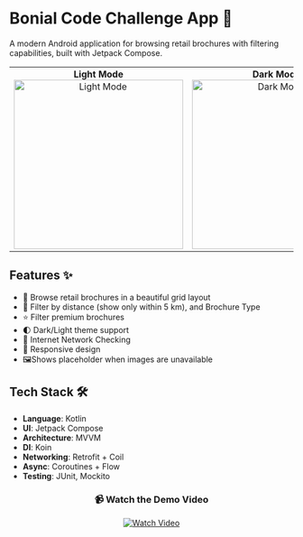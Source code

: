 # Bonial Code Challenge App 📱

A modern Android application for browsing retail brochures with filtering capabilities, built with Jetpack Compose.


<table align="center">
  <tr>
    <td align="center">
      <div><strong>Light Mode</strong></div>
      <img src="https://github.com/user-attachments/assets/78feac8c-f92b-48c5-bf67-8b07cff07e0d" width="300" alt="Light Mode" />
    </td>
    <td align="center">
      <div><strong>Dark Mode</strong></div>
      <img src="https://github.com/user-attachments/assets/f03f884b-affa-4074-9c2f-df76534c5ede" width="300" alt="Dark Mode" />
    </td>
  </tr>
</table>

## Features ✨

- 🏪 Browse retail brochures in a beautiful grid layout
- 📏 Filter by distance (show only within 5 km), and Brochure Type
- ⭐ Filter premium brochures
- 🌓 Dark/Light theme support
- 📏 Internet Network Checking
- 📱 Responsive design
- 🖼️Shows placeholder when images are unavailable

## Tech Stack 🛠️

- **Language**: Kotlin
- **UI**: Jetpack Compose
- **Architecture**: MVVM
- **DI**: Koin
- **Networking**: Retrofit + Coil
- **Async**: Coroutines + Flow
- **Testing**: JUnit, Mockito
  
<div align="center">

  <h3>📹 Watch the Demo Video</h3>

  <a href="https://github.com/user-attachments/assets/b63d99f9-9b61-42b2-a36e-32b16db2c982" target="_blank">
    <img src="https://img.shields.io/badge/Click%20to%20Watch-Video-blue?style=for-the-badge&logo=youtube" alt="Watch Video">
  </a>

</div>
